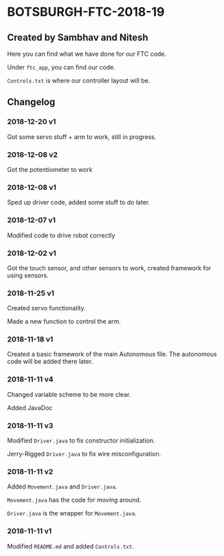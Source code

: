 # BOTSBURGH-FTC-2018-19

## Created by Sambhav and Nitesh

Here you can find what we have done for our FTC code.

Under `ftc_app`, you can find our code.

`Controls.txt` is where our controller layout will be.

## Changelog

### 2018-12-20 v1

Got some servo stuff + arm to work, still in progress.

### 2018-12-08 v2

Got the potentiometer to work

### 2018-12-08 v1

Sped up driver code, added some stuff to do later.

### 2018-12-07 v1

Modified code to drive robot correctly

### 2018-12-02 v1

Got the touch sensor, and other sensors to work, created framework for using sensors.

### 2018-11-25 v1

Created servo functionality.

Made a new function to control the arm.

### 2018-11-18 v1

Created a basic framework of the main Autonomous file. The autonomous code will be added there later.

### 2018-11-11 v4

Changed variable scheme to be more clear.

Added JavaDoc

### 2018-11-11 v3

Modified `Driver.java` to fix constructor initialization.

Jerry-Rigged `Driver.java` to fix wire misconfiguration.

### 2018-11-11 v2

Added `Movement.java` and `Driver.java`.

`Movement.java` has the code for moving around.

`Driver.java` is the wrapper for `Movement.java`.

### 2018-11-11 v1

Modified `README.md` and added `Controls.txt`.